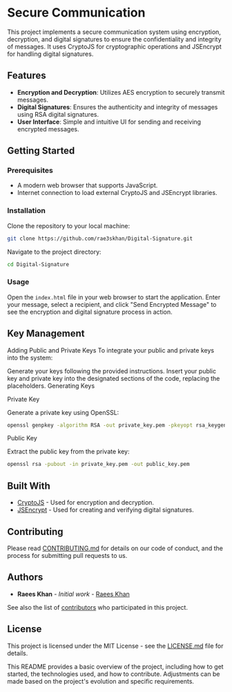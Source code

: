 # Secure Communication

This project implements a secure communication system using encryption, decryption, and digital signatures to ensure the confidentiality and integrity of messages. It uses CryptoJS for cryptographic operations and JSEncrypt for handling digital signatures.

## Features

- **Encryption and Decryption**: Utilizes AES encryption to securely transmit messages.
- **Digital Signatures**: Ensures the authenticity and integrity of messages using RSA digital signatures.
- **User Interface**: Simple and intuitive UI for sending and receiving encrypted messages.

## Getting Started

### Prerequisites

- A modern web browser that supports JavaScript.
- Internet connection to load external CryptoJS and JSEncrypt libraries.

### Installation

Clone the repository to your local machine:

```sh
git clone https://github.com/rae3skhan/Digital-Signature.git

```


Navigate to the project directory:

```sh
cd Digital-Signature
```

### Usage

Open the `index.html` file in your web browser to start the application. Enter your message, select a recipient, and click "Send Encrypted Message" to see the encryption and digital signature process in action.


## Key Management

Adding Public and Private Keys
To integrate your public and private keys into the system:

Generate your keys following the provided instructions.
Insert your public key and private key into the designated sections of the code, replacing the placeholders.
Generating Keys

Private Key

Generate a private key using OpenSSL:
```bash
openssl genpkey -algorithm RSA -out private_key.pem -pkeyopt rsa_keygen_bits:2048
```

Public Key

Extract the public key from the private key:

```bash
openssl rsa -pubout -in private_key.pem -out public_key.pem
```

## Built With

- [CryptoJS](https://cryptojs.gitbook.io/docs/) - Used for encryption and decryption.
- [JSEncrypt](https://github.com/travist/jsencrypt) - Used for creating and verifying digital signatures.

## Contributing

Please read [CONTRIBUTING.md](https://github.com/rae3skhan/Digital-Signature/blob/main/CONTRIBUTING.md) for details on our code of conduct, and the process for submitting pull requests to us.

## Authors

- **Raees Khan** - *Initial work* - [Raees Khan](https://github.com/rae3skhan)

See also the list of [contributors](https://github.com/rae3skhan/Digital-Signature/contributors) who participated in this project.

## License

This project is licensed under the MIT License - see the [LICENSE.md](LICENSE.md) file for details.


This README provides a basic overview of the project, including how to get started, the technologies used, and how to contribute. Adjustments can be made based on the project's evolution and specific requirements.